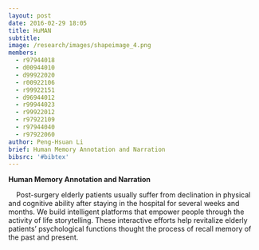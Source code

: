 ```yaml
---
layout: post
date: 2016-02-29 18:05
title: HuMAN
subtitle:
image: /research/images/shapeimage_4.png
members:
  - r97944018
  - d00944010
  - d99922020
  - r00922106
  - r99922151
  - d96944012
  - r99944023
  - r99922012
  - r97922109
  - r97944040
  - r97922060
author: Peng-Hsuan Li
brief: Human Memory Annotation and Narration
bibsrc: '#bibtex'
---
```

<p class="paragraph_style" style="padding-top: 0pt;"><strong>Human Memory Annotation and Narration</strong></p>
<p class="paragraph_style" style="padding-top: 0pt;">&nbsp;&nbsp; &nbsp;Post-surgery elderly patients usually suffer from declination in physical and cognitive ability after staying in the hospital for several weeks and months. We build intelligent platforms that empower people through the activity of life storytelling. These interactive efforts help revitalize elderly patients&rsquo; psychological functions thought the process of recall memory of the past and present.</p>
